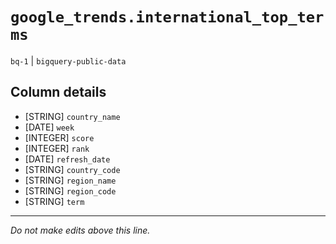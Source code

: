 # `google_trends.international_top_terms`
`bq-1` | `bigquery-public-data`

## Column details
* [STRING]    `country_name`
* [DATE]      `week`
* [INTEGER]   `score`
* [INTEGER]   `rank`
* [DATE]      `refresh_date`
* [STRING]    `country_code`
* [STRING]    `region_name`
* [STRING]    `region_code`
* [STRING]    `term`

-------------------------------------------------------------------------------
*Do not make edits above this line.*
